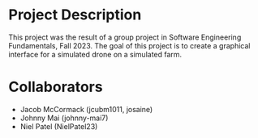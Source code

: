 # Project Description
This project was the result of a group project in Software Engineering Fundamentals, Fall 2023.
The goal of this project is to create a graphical interface for a simulated drone on a simulated farm.

# Collaborators
- Jacob McCormack (jcubm1011, josaine)
- Johnny Mai (johnny-mai7)
- Niel Patel (NielPatel23)
